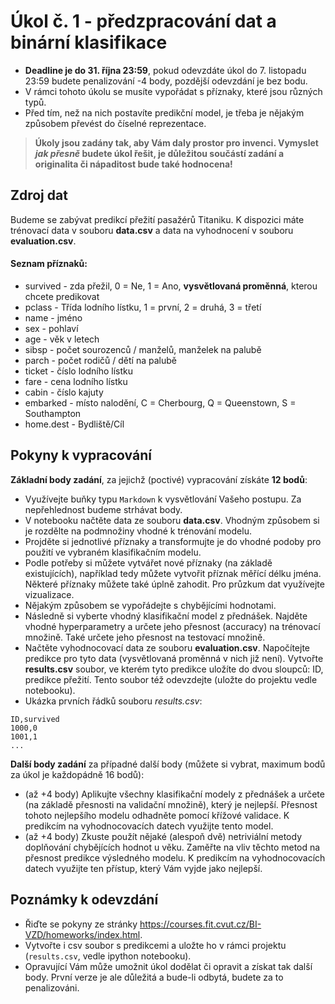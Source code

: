 # Úkol č. 1 - předzpracování dat a binární klasifikace

  * **Deadline je do 31. října 23:59**, pokud odevzdáte úkol do 7. listopadu 23:59 budete penalizování -4 body, pozdější odevzdání je bez bodu.
  * V rámci tohoto úkolu se musíte vypořádat s příznaky, které jsou různých typů.
  * Před tím, než na nich postavíte predikční model, je třeba je nějakým způsobem převést do číselné reprezentace.
    
> **Úkoly jsou zadány tak, aby Vám daly prostor pro invenci. Vymyslet _jak přesně_ budete úkol řešit, je důležitou součástí zadání a originalita či nápaditost bude také hodnocena!**

## Zdroj dat

Budeme se zabývat predikcí přežití pasažérů Titaniku.
K dispozici máte trénovací data v souboru **data.csv** a data na vyhodnocení v souboru **evaluation.csv**.

#### Seznam příznaků:
* survived - zda přežil, 0 = Ne, 1 = Ano, **vysvětlovaná proměnná**, kterou chcete predikovat
* pclass - Třída lodního lístku, 1 = první, 2 = druhá, 3 = třetí
* name - jméno
* sex - pohlaví
* age - věk v letech
* sibsp	- počet sourozenců / manželů, manželek na palubě
* parch - počet rodičů / dětí na palubě
* ticket - číslo lodního lístku
* fare - cena lodního lístku
* cabin	- číslo kajuty
* embarked	- místo nalodění, C = Cherbourg, Q = Queenstown, S = Southampton
* home.dest - Bydliště/Cíl

## Pokyny k vypracování

**Základní body zadání**, za jejichž (poctivé) vypracování získáte **12 bodů**:
  * Využívejte buňky typu `Markdown` k vysvětlování Vašeho postupu. Za nepřehlednost budeme strhávat body.
  * V notebooku načtěte data ze souboru **data.csv**. Vhodným způsobem si je rozdělte na podmnožiny vhodné k trénování modelu.
  * Projděte si jednotlivé příznaky a transformujte je do vhodné podoby pro použití ve vybraném klasifikačním modelu.
  * Podle potřeby si můžete vytvářet nové příznaky (na základě existujících), například tedy můžete vytvořit příznak měřící délku jména. Některé příznaky můžete také úplně zahodit. Pro průzkum dat využívejte vizualizace.
  * Nějakým způsobem se vypořádejte s chybějícími hodnotami.
  * Následně si vyberte vhodný klasifikační model z přednášek. Najděte vhodné hyperparametry a určete jeho přesnost (accuracy) na trénovací množině. Také určete jeho přesnost na testovací množině.
  * Načtěte vyhodnocovací data ze souboru **evaluation.csv**. Napočítejte predikce pro tyto data (vysvětlovaná proměnná v nich již není). Vytvořte **results.csv** soubor, ve kterém tyto predikce uložíte do dvou sloupců: ID, predikce přežití. Tento soubor též odevzdejte (uložte do projektu vedle notebooku).
  * Ukázka prvních řádků souboru *results.csv*:
  
```
ID,survived
1000,0
1001,1
...
```

**Další body zadání** za případné další body  (můžete si vybrat, maximum bodů za úkol je každopádně 16 bodů):
  * (až +4 body) Aplikujte všechny klasifikační modely z přednášek a určete (na základě přesnosti na validační množině), který je nejlepší. Přesnost tohoto nejlepšího modelu odhadněte pomocí křížové validace. K predikcím na vyhodnocovacích datech využijte tento model.
  * (až +4 body) Zkuste použít nějaké (alespoň dvě) netriviální metody doplňování chybějících hodnot u věku. Zaměřte na vliv těchto metod na přesnost predikce výsledného modelu. K predikcím na vyhodnocovacích datech využijte ten přístup, který Vám vyjde jako nejlepší.

## Poznámky k odevzdání

  * Řiďte se pokyny ze stránky https://courses.fit.cvut.cz/BI-VZD/homeworks/index.html.
  * Vytvořte i csv soubor s predikcemi a uložte ho v rámci projektu (`results.csv`, vedle ipython notebooku).
  * Opravující Vám může umožnit úkol dodělat či opravit a získat tak další body. První verze je ale důležitá a bude-li odbytá, budete za to penalizováni.